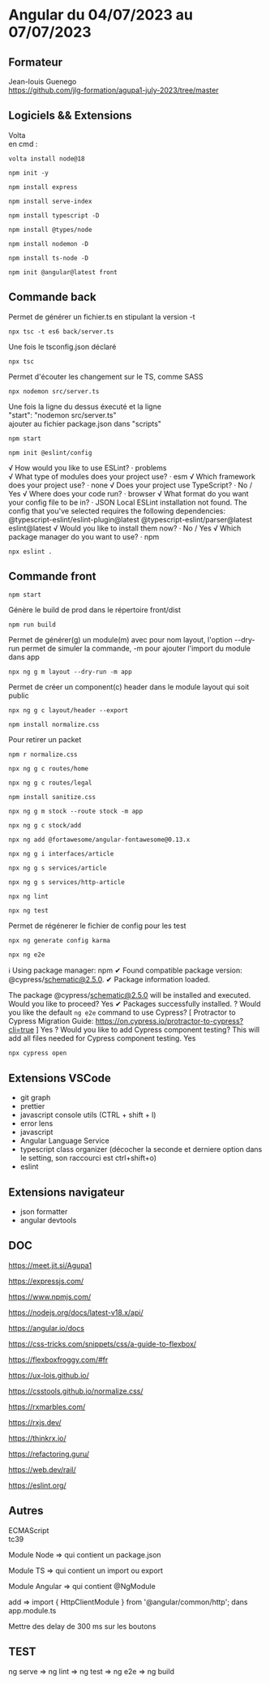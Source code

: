# Angular du 04/07/2023 au 07/07/2023

## Formateur

Jean-louis Guenego\
https://github.com/jlg-formation/agupa1-july-2023/tree/master

## Logiciels && Extensions

Volta\
en cmd :

```
volta install node@18
```

```
npm init -y
```

```
npm install express
```

```
npm install serve-index
```

```
npm install typescript -D
```

```
npm install @types/node
```

```
npm install nodemon -D
```

```
npm install ts-node -D
```

```
npm init @angular@latest front
```

## Commande back

Permet de générer un fichier.ts en stipulant la version -t

```
npx tsc -t es6 back/server.ts
```

Une fois le tsconfig.json déclaré

```
npx tsc
```

Permet d'écouter les changement sur le TS, comme SASS

```
npx nodemon src/server.ts
```

Une fois la ligne du dessus éxecuté et la ligne\
"start": "nodemon src/server.ts"\
ajouter au fichier package.json dans "scripts"

```
npm start
```

```
npm init @eslint/config
```

√ How would you like to use ESLint? · problems  
√ What type of modules does your project use? · esm
√ Which framework does your project use? · none
√ Does your project use TypeScript? · No / Yes
√ Where does your code run? · browser
√ What format do you want your config file to be in? · JSON
Local ESLint installation not found.
The config that you've selected requires the following dependencies:
@typescript-eslint/eslint-plugin@latest @typescript-eslint/parser@latest eslint@latest
√ Would you like to install them now? · No / Yes
√ Which package manager do you want to use? · npm

```
npx eslint .
```

## Commande front

```
npm start
```

Génère le build de prod dans le répertoire front/dist

```
npm run build
```

Permet de générer(g) un module(m) avec pour nom layout, l'option --dry-run permet de simuler la commande, -m pour ajouter l'import du module dans app

```
npx ng g m layout --dry-run -m app
```

Permet de créer un component(c) header dans le module layout qui soit public

```
npx ng g c layout/header --export
```

```
npm install normalize.css
```

Pour retirer un packet

```
npm r normalize.css
```

```
npx ng g c routes/home
```

```
npx ng g c routes/legal
```

```
npm install sanitize.css
```

```
npx ng g m stock --route stock -m app
```

```
npx ng g c stock/add
```

```
npx ng add @fortawesome/angular-fontawesome@0.13.x
```

```
npx ng g i interfaces/article
```

```
npx ng g s services/article
```

```
npx ng g s services/http-article
```

```
npx ng lint
```

```
npx ng test
```

Permet de régénerer le fichier de config pour les test

```
npx ng generate config karma
```

```
npx ng e2e
```

ℹ Using package manager: npm
✔ Found compatible package version: @cypress/schematic@2.5.0.
✔ Package information loaded.

The package @cypress/schematic@2.5.0 will be installed and executed.
Would you like to proceed? Yes
✔ Packages successfully installed.
? Would you like the default `ng e2e` command to use Cypress? [ Protractor to Cypress Migration Guide: https://on.cypress.io/protractor-to-cypress?cli=true ] Yes
? Would you like to add Cypress component testing? This will add all files needed for Cypress component testing. Yes

```
npx cypress open
```

## Extensions VSCode

- git graph
- prettier
- javascript console utils (CTRL + shift + l)
- error lens
- javascript
- Angular Language Service
- typescript class organizer (décocher la seconde et derniere option dans le setting, son raccourci est ctrl+shift+o)
- eslint

## Extensions navigateur

- json formatter
- angular devtools

## DOC

https://meet.jit.si/Agupa1

https://expressjs.com/

https://www.npmjs.com/

https://nodejs.org/docs/latest-v18.x/api/

https://angular.io/docs

https://css-tricks.com/snippets/css/a-guide-to-flexbox/

https://flexboxfroggy.com/#fr

https://ux-lois.github.io/

https://csstools.github.io/normalize.css/

https://rxmarbles.com/

https://rxjs.dev/

https://thinkrx.io/

https://refactoring.guru/

https://web.dev/rail/

https://eslint.org/

## Autres

ECMAScript\
tc39

Module Node => qui contient un package.json

Module TS => qui contient un import ou export

Module Angular => qui contient @NgModule

add => import { HttpClientModule } from '@angular/common/http'; dans app.module.ts

Mettre des delay de 300 ms sur les boutons

## TEST

ng serve => ng lint => ng test => ng e2e => ng build
